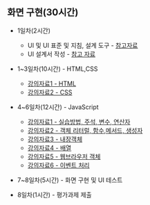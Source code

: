 ## 화면 구현(30시간)
- 1일차(2시간)	
	- UI 및 UI 표준 및 지침, 설계 도구 - <a href='https://github.com/yonggyo1125/JavaSpringA/blob/master/1.%20%ED%99%94%EB%A9%B4%20%EA%B5%AC%ED%98%84(30%EC%8B%9C%EA%B0%84)/%EA%B0%95%EC%9D%98%EC%9E%90%EB%A3%8C/%ED%95%9C%EA%B5%AD%ED%98%95%20%EC%9B%B9%20%EC%BD%98%ED%85%90%EC%B8%A0%20%EC%A0%91%EA%B7%BC%EC%84%B1%20%EC%A7%80%EC%B9%A8%202.1.pdf'>참고자료</a>
	- UI 설계서 작성 - <a href='https://yslife.tistory.com/241'>참고 자료</a>
		
		
- 1~3일차(10시간) - HTML,CSS
	- <a href='https://github.com/yonggyo1125/curriculum300H/tree/main/2.%EC%9B%B9%ED%91%9C%EC%A4%80(48%EC%8B%9C%EA%B0%84)/1%EC%9D%BC%EC%B0%A8(3h)%20-%20HTML'>강의자료1 - HTML</a>
	- <a href='https://github.com/yonggyo1125/curriculum300H/tree/main/2.%EC%9B%B9%ED%91%9C%EC%A4%80(48%EC%8B%9C%EA%B0%84)/2~3%EC%9D%BC%EC%B0%A8(6h)%20-%20CSS'>강의자료2 - CSS</a>
	
- 4~6일차(12시간) - JavaScript
	- <a href='https://github.com/yonggyo1125/curriculum300H/tree/main/2.%EC%9B%B9%ED%91%9C%EC%A4%80(48%EC%8B%9C%EA%B0%84)/4%EC%9D%BC%EC%B0%A8(3h)%20-%20Javascript(%EC%8B%A4%EC%8A%B5%EB%B0%A9%EB%B2%95%2C%20%EC%A3%BC%EC%84%9D%2C%20%EB%B3%80%EC%88%98%2C%20%EC%97%B0%EC%82%B0%EC%9E%90)'>강의자료1 - 실습방법, 주석, 변수, 연산자</a>
	- <a href='https://github.com/yonggyo1125/curriculum300H/tree/main/2.%EC%9B%B9%ED%91%9C%EC%A4%80(48%EC%8B%9C%EA%B0%84)/5%EC%9D%BC%EC%B0%A8(3h)%20-%20Javascript(%EA%B0%9D%EC%B2%B4%20%EB%A6%AC%ED%84%B0%EB%9F%B4%2C%20%ED%95%A8%EC%88%98%2C%EB%A9%94%EC%84%9C%EB%93%9C%2C%20%EC%83%9D%EC%84%B1%EC%9E%90)'>강의자료2 - 객체 리터럴, 함수,메서드, 생성자</a>
	- <a href='https://github.com/yonggyo1125/curriculum300H/tree/main/2.%EC%9B%B9%ED%91%9C%EC%A4%80(48%EC%8B%9C%EA%B0%84)/6~7%EC%9D%BC%EC%B0%A8(6h)%20-%20%EB%82%B4%EC%9E%A5%EA%B0%9D%EC%B2%B4'>강의자료3 - 내장객체</a>
	- <a href='https://github.com/yonggyo1125/curriculum300H/tree/main/2.%EC%9B%B9%ED%91%9C%EC%A4%80(48%EC%8B%9C%EA%B0%84)/6~7%EC%9D%BC%EC%B0%A8(6h)%20-%20%EB%82%B4%EC%9E%A5%EA%B0%9D%EC%B2%B4'>강의자료4 - 배열</a>
	- <a href='https://github.com/yonggyo1125/curriculum300H/tree/main/2.%EC%9B%B9%ED%91%9C%EC%A4%80(48%EC%8B%9C%EA%B0%84)/13~14%EC%9D%BC%EC%B0%A8(6h)%20-%20%EC%9B%B9%EB%B8%8C%EB%9D%BC%EC%9A%B0%EC%A0%80%20%EA%B0%9D%EC%B2%B4'>강의자료5 - 웹브라우저 객체</a>
	- <a href='https://github.com/yonggyo1125/curriculum300H/tree/main/2.%EC%9B%B9%ED%91%9C%EC%A4%80(48%EC%8B%9C%EA%B0%84)/15%EC%9D%BC%EC%B0%A8(3h)%20-%20%EC%9D%B4%EB%B2%A4%ED%8A%B8%20%EC%B2%98%EB%A6%AC'>강의자료6 - 이벤트 처리</a>
	
- 7~8일차(5시간) - 화면 구현 및 UI 테스트
- 8일차(1시간) - 평가과제 제출